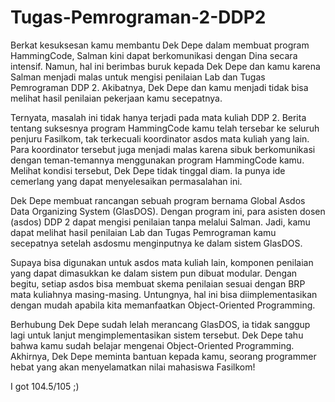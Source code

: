 # Tugas-Pemrograman-2-DDP2

Berkat kesuksesan kamu membantu Dek Depe dalam membuat
program HammingCode, Salman kini dapat berkomunikasi dengan Dina secara
intensif. Namun, hal ini berimbas buruk kepada Dek Depe dan kamu karena
Salman menjadi malas untuk mengisi penilaian Lab dan Tugas Pemrograman
DDP 2. Akibatnya, Dek Depe dan kamu menjadi tidak bisa melihat hasil
penilaian pekerjaan kamu secepatnya.

Ternyata, masalah ini tidak hanya terjadi pada mata kuliah DDP 2.
Berita tentang suksesnya program HammingCode kamu telah tersebar ke
seluruh penjuru Fasilkom, tak terkecuali koordinator asdos mata kuliah yang
lain. Para koordinator tersebut juga menjadi malas karena sibuk
berkomunikasi dengan teman-temannya menggunakan program HammingCode
kamu. Melihat kondisi tersebut, Dek Depe tidak tinggal diam. Ia punya ide
cemerlang yang dapat menyelesaikan permasalahan ini.

Dek Depe membuat rancangan sebuah program bernama Global Asdos
Data Organizing System (GlasDOS). Dengan program ini, para asisten dosen
(asdos) DDP 2 dapat mengisi penilaian tanpa melalui Salman. Jadi, kamu
dapat melihat hasil penilaian Lab dan Tugas Pemrograman kamu secepatnya
setelah asdosmu menginputnya ke dalam sistem GlasDOS.

Supaya bisa digunakan untuk asdos mata kuliah lain, komponen
penilaian yang dapat dimasukkan ke dalam sistem pun dibuat modular.
Dengan begitu, setiap asdos bisa membuat skema penilaian sesuai dengan
BRP mata kuliahnya masing-masing. Untungnya, hal ini bisa
diimplementasikan dengan mudah apabila kita memanfaatkan
Object-Oriented Programming.

Berhubung Dek Depe sudah lelah merancang GlasDOS, ia tidak
sanggup lagi untuk lanjut mengimplementasikan sistem tersebut. Dek Depe
tahu bahwa kamu sudah belajar mengenai Object-Oriented Programming.
Akhirnya, Dek Depe meminta bantuan kepada kamu, seorang programmer
hebat yang akan menyelamatkan nilai mahasiswa Fasilkom!

I got 104.5/105 ;)
